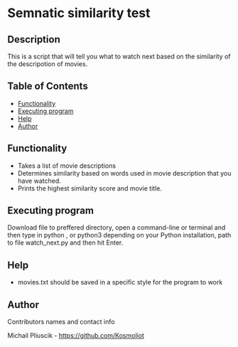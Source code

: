 # Semnatic similarity test


## Description</a>

This is a script that will tell you what to watch next based on the similarity of the descripotion of movies.

## Table of Contents

- [Functionality](#functionality)
- [Executing program](#execute)
- [Help](#help)
- [Author](#author)



## Functionality <a name = "functionality"></a>

- Takes a list of movie descriptions
- Determines similarity based on words used in movie description that you have watched.
- Prints the highest similarity score and movie title.


## Executing program <a name = "execute"></a>

Download file to preffered directory, open a command-line or terminal and then type in python , or python3 depending on your Python installation, path to file watch_next.py and then hit Enter.


## Help <a name = "help"></a>

- movies.txt should be saved in a specific style for the program to work


## Author <a name = "author"></a>
Contributors names and contact info

Michail Pliuscik - https://github.com/Kosmoliot


